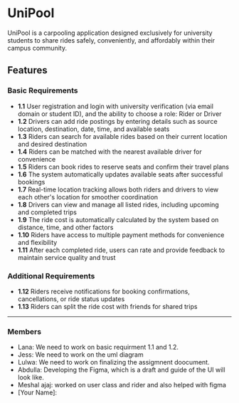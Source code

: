 # UniPool

UniPool is a carpooling application designed exclusively for university students to share rides safely, conveniently, and affordably within their campus community.

## Features

### Basic Requirements

- **1.1** User registration and login with university verification (via email domain or student ID), and the ability to choose a role: Rider or Driver
- **1.2** Drivers can add ride postings by entering details such as source location, destination, date, time, and available seats
- **1.3** Riders can search for available rides based on their current location and desired destination
- **1.4** Riders can be matched with the nearest available driver for convenience
- **1.5** Riders can book rides to reserve seats and confirm their travel plans
- **1.6** The system automatically updates available seats after successful bookings
- **1.7** Real-time location tracking allows both riders and drivers to view each other's location for smoother coordination
- **1.8** Drivers can view and manage all listed rides, including upcoming and completed trips
- **1.9** The ride cost is automatically calculated by the system based on distance, time, and other factors
- **1.10** Riders have access to multiple payment methods for convenience and flexibility
- **1.11** After each completed ride, users can rate and provide feedback to maintain service quality and trust

### Additional Requirements

- **1.12** Riders receive notifications for booking confirmations, cancellations, or ride status updates
- **1.13** Riders can split the ride cost with friends for shared trips

---

### Members

- Lana: We need to work on basic requirment 1.1 and 1.2. 
- Jess: We need to work on the uml diagram
- Lulwa: We need to work on finalizing the assigmnent doocument.
- Abdulla: Developing the Figma, which is a draft and guide of the UI will look like.
- Meshal ajaj: worked on user class and rider and also helped with figma 
- [Your Name]:
